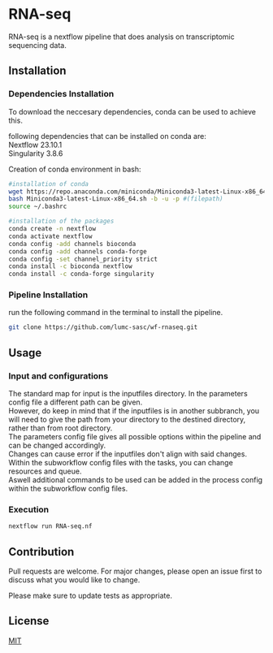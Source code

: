 # RNA-seq

RNA-seq is a nextflow pipeline that does analysis on transcriptomic sequencing data.

## Installation

### Dependencies Installation
To download the neccesary dependencies, conda can be used to achieve this.<br>

following dependencies that can be installed on conda are:<br>
Nextflow 23.10.1<br>
Singularity 3.8.6<br>

Creation of conda environment in bash:
```bash
#installation of conda
wget https://repo.anaconda.com/miniconda/Miniconda3-latest-Linux-x86_64.sh miniconda.sh
bash Miniconda3-latest-Linux-x86_64.sh -b -u -p #(filepath)
source ~/.bashrc

#installation of the packages
conda create -n nextflow
conda activate nextflow
conda config -add channels bioconda
conda config -add channels conda-forge
conda config -set channel_priority strict
conda install -c bioconda nextflow
conda install -c conda-forge singularity

```

### Pipeline Installation
run the following command in the terminal to install the pipeline.

```bash
git clone https://github.com/lumc-sasc/wf-rnaseq.git
```

## Usage

### Input and configurations
The standard map for input is the inputfiles directory. In the parameters config file a different path can be given.<br>
However, do keep in mind that if the inputfiles is in another subbranch, you will need to give the path from your directory to the destined directory, rather than from root directory.<br>
The parameters config file gives all possible options within the pipeline and can be changed accordingly.<br>
Changes can cause error if the inputfiles don't align with said changes.<br>
Within the subworkflow config files with the tasks, you can change resources and queue.<br>
Aswell additional commands to be used can be added in the process config within the subworkflow config files.<br>


### Execution
```bash
nextflow run RNA-seq.nf
```

## Contribution
Pull requests are welcome. For major changes, please open an issue first
to discuss what you would like to change.

Please make sure to update tests as appropriate.

## License
[MIT](https://github.com/lumc-sasc/wf-rnaseq/blob/main/LICENSE)
